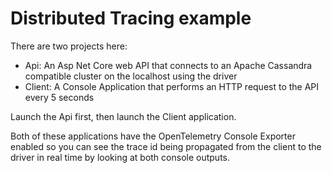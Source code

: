 # Distributed Tracing example

There are two projects here:

- Api: An Asp Net Core web API that connects to an Apache Cassandra compatible cluster on the localhost using the driver
- Client: A Console Application that performs an HTTP request to the API every 5 seconds

Launch the Api first, then launch the Client application. 

Both of these applications have the OpenTelemetry Console Exporter enabled so you can see the trace id being propagated from the client to the driver in real time by looking at both console outputs.
